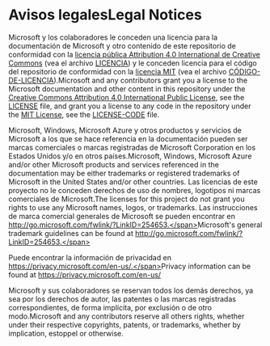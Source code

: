 # <a name="legal-notices"></a><span data-ttu-id="7a512-101">Avisos legales</span><span class="sxs-lookup"><span data-stu-id="7a512-101">Legal Notices</span></span>
<span data-ttu-id="7a512-102">Microsoft y los colaboradores le conceden una licencia para la documentación de Microsoft y otro contenido de este repositorio de conformidad con la [licencia pública Attribution 4.0 International de Creative Commons](https://creativecommons.org/licenses/by/4.0/legalcode) (vea el archivo [LICENCIA](LICENSE)) y le conceden licencia para el código del repositorio de conformidad con la [licencia MIT](https://opensource.org/licenses/MIT) (vea el archivo [CÓDIGO-DE-LICENCIA](LICENSE-CODE)).</span><span class="sxs-lookup"><span data-stu-id="7a512-102">Microsoft and any contributors grant you a license to the Microsoft documentation and other content in this repository under the [Creative Commons Attribution 4.0 International Public License](https://creativecommons.org/licenses/by/4.0/legalcode), see the [LICENSE](LICENSE) file, and grant you a license to any code in the repository under the [MIT License](https://opensource.org/licenses/MIT), see the [LICENSE-CODE](LICENSE-CODE) file.</span></span>

<span data-ttu-id="7a512-103">Microsoft, Windows, Microsoft Azure y otros productos y servicios de Microsoft a los que se hace referencia en la documentación pueden ser marcas comerciales o marcas registradas de Microsoft Corporation en los Estados Unidos y/o en otros países.</span><span class="sxs-lookup"><span data-stu-id="7a512-103">Microsoft, Windows, Microsoft Azure and/or other Microsoft products and services referenced in the documentation may be either trademarks or registered trademarks of Microsoft in the United States and/or other countries.</span></span>
<span data-ttu-id="7a512-104">Las licencias de este proyecto no le conceden derechos de uso de nombres, logotipos ni marcas comerciales de Microsoft.</span><span class="sxs-lookup"><span data-stu-id="7a512-104">The licenses for this project do not grant you rights to use any Microsoft names, logos, or trademarks.</span></span>
<span data-ttu-id="7a512-105">Las instrucciones de marca comercial generales de Microsoft se pueden encontrar en http://go.microsoft.com/fwlink/?LinkID=254653.</span><span class="sxs-lookup"><span data-stu-id="7a512-105">Microsoft's general trademark guidelines can be found at http://go.microsoft.com/fwlink/?LinkID=254653.</span></span>

<span data-ttu-id="7a512-106">Puede encontrar la información de privacidad en https://privacy.microsoft.com/en-us/.</span><span class="sxs-lookup"><span data-stu-id="7a512-106">Privacy information can be found at https://privacy.microsoft.com/en-us/</span></span>

<span data-ttu-id="7a512-107">Microsoft y sus colaboradores se reservan todos los demás derechos, ya sea por los derechos de autor, las patentes o las marcas registradas correspondientes, de forma implícita, por exclusión o de otro modo.</span><span class="sxs-lookup"><span data-stu-id="7a512-107">Microsoft and any contributors reserve all others rights, whether under their respective copyrights, patents, or trademarks, whether by implication, estoppel or otherwise.</span></span>